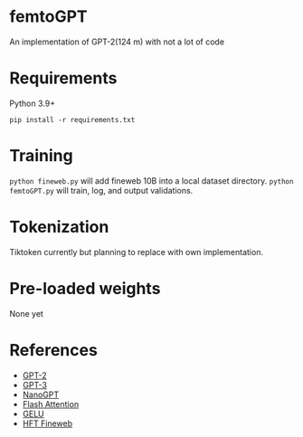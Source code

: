 # femtoGPT
An implementation of GPT-2(124 m) with not a lot of code

# Requirements
Python 3.9+
```
pip install -r requirements.txt
```

# Training
```python fineweb.py``` will add fineweb 10B into a local dataset directory.
```python femtoGPT.py``` will train, log, and output validations.

# Tokenization
Tiktoken currently but planning to replace with own implementation.
# Pre-loaded weights
None yet
# References
- [GPT-2](https://cdn.openai.com/better-language-models/language_models_are_unsupervised_multitask_learners.pdf)
- [GPT-3](https://arxiv.org/abs/2005.14165)
- [NanoGPT](https://github.com/karpathy/nanoGPT)
- [Flash Attention](https://arxiv.org/abs/2205.14135)
- [GELU](https://arxiv.org/abs/1606.08415)
- [HFT Fineweb](https://huggingface.co/datasets/HuggingFaceFW/fineweb)

